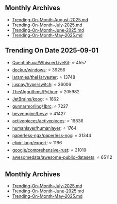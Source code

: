 ## Monthly Archives

- [Trending-On-Month-August-2025.md](./Trending-On-Month-August-2025.md)
- [Trending-On-Month-July-2025.md](./Trending-On-Month-July-2025.md)
- [Trending-On-Month-June-2025.md](./Trending-On-Month-June-2025.md)
- [Trending-On-Month-May-2025.md](./Trending-On-Month-May-2025.md)

## Trending On Date 2025-09-01

- [QuentinFuxa/WhisperLiveKit](https://github.com/QuentinFuxa/WhisperLiveKit): ⭐ 4557 
- [dockur/windows](https://github.com/dockur/windows): ⭐ 39256 
- [laramies/theHarvester](https://github.com/laramies/theHarvester): ⭐ 13748 
- [juspay/hyperswitch](https://github.com/juspay/hyperswitch): ⭐ 26006 
- [TheAlgorithms/Python](https://github.com/TheAlgorithms/Python): ⭐ 205982 
- [JetBrains/koog](https://github.com/JetBrains/koog): ⭐ 1862 
- [gunnarmorling/1brc](https://github.com/gunnarmorling/1brc): ⭐ 7227 
- [bevyengine/bevy](https://github.com/bevyengine/bevy): ⭐ 41427 
- [activepieces/activepieces](https://github.com/activepieces/activepieces): ⭐ 16836 
- [humanlayer/humanlayer](https://github.com/humanlayer/humanlayer): ⭐ 1764 
- [paperless-ngx/paperless-ngx](https://github.com/paperless-ngx/paperless-ngx): ⭐ 31344 
- [elixir-lang/expert](https://github.com/elixir-lang/expert): ⭐ 1166 
- [google/comprehensive-rust](https://github.com/google/comprehensive-rust): ⭐ 31010 
- [awesomedata/awesome-public-datasets](https://github.com/awesomedata/awesome-public-datasets): ⭐ 65112 

## Monthly Archives

- [Trending-On-Month-July-2025.md](./Trending-On-Month-July-2025.md)
- [Trending-On-Month-June-2025.md](./Trending-On-Month-June-2025.md)
- [Trending-On-Month-May-2025.md](./Trending-On-Month-May-2025.md)
